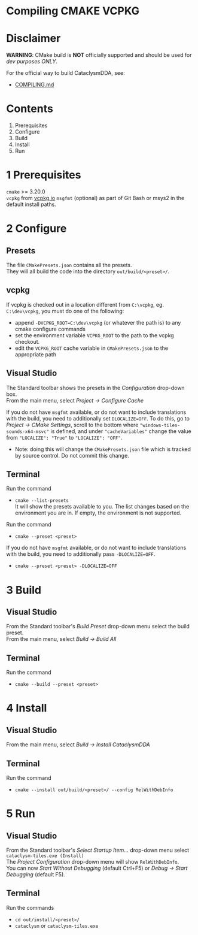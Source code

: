 # Compiling CMAKE VCPKG
# Disclaimer

**WARNING**: CMake build is **NOT** officially supported and should be used for *dev purposes ONLY*.

For the official way to build CataclysmDDA, see:
  * [COMPILING.md](COMPILING.md)

# Contents

1. Prerequisites
2. Configure
3. Build
4. Install
5. Run

# 1 Prerequisites

`cmake` >= 3.20.0<br/>
`vcpkg` from [vcpkg.io](https://vcpkg.io/en/getting-started.html)
`msgfmt` (optional) as part of Git Bash or msys2 in the default install paths.
# 2 Configure

## Presets
The file `CMakePresets.json` contains all the presets.<br/>
They will all build the code into the directory `out/build/<preset>/`.

## vcpkg

If vcpkg is checked out in a location different from `C:\vcpkg`, eg. `C:\dev\vcpkg`, you must do one of the following:
  * append `-DVCPKG_ROOT=C:\dev\vcpkg` (or whatever the path is) to any cmake configure commands
  * set the environment variable `VCPKG_ROOT` to the path to the vcpkg checkout.
  * edit the `VCPKG_ROOT` cache variable in `CMakePresets.json` to the appropriate path

## Visual Studio
The Standard toolbar shows the presets in the _Configuration_ drop-down box.<br/>
From the main menu, select _Project -> Configure Cache_

If you do not have `msgfmt` available, or do not want to include translations with the build, you need to additionally set `DLOCALIZE=OFF`. To do this, go to _Project -> CMake Settings_, scroll to the bottom where `"windows-tiles-sounds-x64-msvc"` is defined, and under `"cacheVariables"` change the value from `"LOCALIZE": "True"` to `"LOCALIZE": "OFF"`.
 * Note: doing this will change the `CMakePresets.json` file which is tracked by source control. Do not commit this change.

## Terminal
Run the command
 * `cmake --list-presets`<br/>
It will show the presets available to you.
The list changes based on the environment you are in.
If empty, the environment is not supported.

Run the command
 * `cmake --preset <preset>`
 
 If you do not have `msgfmt` available, or do not want to include translations with the build, you need to additionally pass `-DLOCALIZE=OFF`.
 
 * `cmake --preset <preset> -DLOCALIZE=OFF`
 
# 3 Build

## Visual Studio
From the Standard toolbar's _Build Preset_ drop-down menu select the build preset.<br/>
From the main menu, select _Build -> Build All_

## Terminal
Run the command
 * `cmake --build --preset <preset>`

# 4 Install

## Visual Studio
From the main menu, select _Build -> Install CataclysmDDA_

## Terminal
Run the command
 * `cmake --install out/build/<preset>/ --config RelWithDebInfo`

# 5 Run

 ## Visual Studio
From the Standard toolbar's _Select Startup Item..._ drop-down menu select `cataclysm-tiles.exe (Install)` <br/>
The _Project Configuration_ drop-down menu will show `RelWithDebInfo`.<br/>
You can now _Start Without Debugging_ (default Ctrl+F5) or _Debug -> Start Debugging_ (default F5).

 ## Terminal
 Run the commands
  * `cd out/install/<preset>/`
  * `cataclysm` or `cataclysm-tiles.exe`
